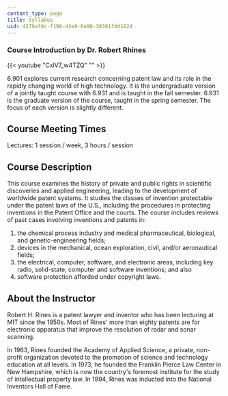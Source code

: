 ```yaml
---
content_type: page
title: Syllabus
uid: 4279af9c-f196-d3e9-6e90-30391fdd102d
---
```


### Course Introduction by Dr. Robert Rhines

{{< youtube "CxlV7_w4TZQ" "" >}}

6.901 explores current research concerning patent law and its role in the rapidly changing world of high technology. It is the undergraduate version of a jointly taught course with 6.931 and is taught in the fall semester. 6.931 is the graduate version of the course, taught in the spring semester. The focus of each version is slightly different.

Course Meeting Times
--------------------

Lectures: 1 session / week, 3 hours / session

Course Description
------------------

This course examines the history of private and public rights in scientific discoveries and applied engineering, leading to the development of worldwide patent systems. It studies the classes of invention protectable under the patent laws of the U.S., including the procedures in protecting inventions in the Patent Office and the courts. The course includes reviews of past cases involving inventions and patents in:

1.  the chemical process industry and medical pharmaceutical, biological, and genetic-engineering fields;
2.  devices in the mechanical, ocean exploration, civil, and/or aeronautical fields;
3.  the electrical, computer, software, and electronic areas, including key radio, solid-state, computer and software inventions; and also
4.  software protection afforded under copyright laws.

About the Instructor
--------------------

Robert H. Rines is a patent lawyer and inventor who has been lecturing at MIT since the 1950s. Most of Rines' more than eighty patents are for electronic apparatus that improve the resolution of radar and sonar scanning.

In 1963, Rines founded the Academy of Applied Science, a private, non-profit organization devoted to the promotion of science and technology education at all levels. In 1973, he founded the Franklin Pierce Law Center in New Hampshire, which is now the country's foremost institute for the study of intellectual property law. In 1994, Rines was inducted into the National Inventors Hall of Fame.
